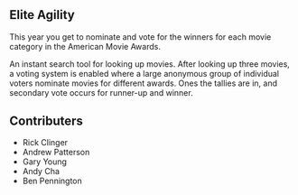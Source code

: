 # <h2>Elite Agility</h2>
This year you get to nominate and vote for the winners for each movie category in the American Movie Awards.

An instant search tool for looking up movies. After looking up three movies, a voting system is enabled where a large anonymous group of individual voters nominate movies for different awards. Ones the tallies are in, and secondary vote occurs for runner-up and winner.

<h2>Contributers</h2>
<ul>
  <li>Rick Clinger</li>
  <li>Andrew Patterson</li>
  <li>Gary Young</li>
  <li>Andy Cha</li>
  <li>Ben Pennington</li>
</li>
